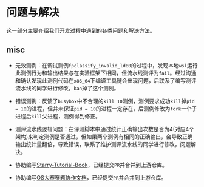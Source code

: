 # 问题与解决

这一部分主要介绍我们开发过程中遇到的各类问题和解决方法。


##
## misc


- 无效测例：在调试测例`fpclassify_invalid_ld80`的过程中，发现本地`wsl`运行此测例行为和输出结果与在实验框架下相同，但流水线测评为`fail`。经过沟通和确认发现此测例代码在`x86_64`下编译工具链会出现问题，后联系了编写测评流水线的同学进行修改，`ban`掉了这个测例。

- 错误测例：反馈了`busybox`中不合理的`kill 10`测例，测例要求成功`kill`掉`pid = 10`的进程，但并未保证`pid = 10`的进程一定存在，后测例修改为`fork`一个子进程后`kill`父进程，测例得到修正。

- 测评流水线逻辑问题：在评测脚本中通过统计正确输出次数是否为4(对应4个架构)来判定测例是否通过，但如果两个测例有相同的正确输出，会导致正确输出统计量翻倍，导致错误，联系了维护测评流水线的同学进行修改，问题解决。

- 协助编写[Starry-Tutorial-Book](https://azure-stars.github.io/Starry-Tutorial-Book)，已经提交`PR`并合并到上游仓库。

- 协助编写[OS大赛赛题协作文档](https://github.com/oscomp/oskernel-testsuits-cooperation)，已经提交`PR`并合并到上游仓库。